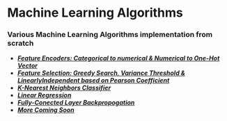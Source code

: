 # Machine Learning Algorithms     

### Various Machine Learning Algorithms implementation from scratch

- [***Feature Encoders: Categorical to numerical & Numerical to One-Hot Vector***](https://github.com/sevakon/ml-algorithms/blob/master/Encoders.py)
- [***Feature Selection: Greedy Search, Variance Threshold & LinearlyIndependent based on Pearson Coefficient***](https://github.com/sevakon/ml-algorithms/blob/master/FeatureSelection.py)
- [***K-Nearest Neighbors Classifier***](https://github.com/sevakon/ml-algorithms/blob/master/KNearestNeighbors.py)
- [***Linear Regression***](https://github.com/sevakon/ml-algorithms/blob/master/LinearRegression.py)
- [***Fully-Conected Layer Backpropogation***]()
- [***More Coming Soon***]()
